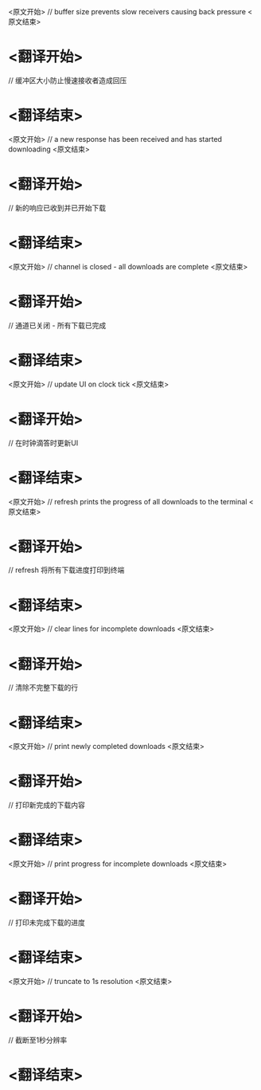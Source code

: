 
<原文开始>
	// buffer size prevents slow receivers causing back pressure
<原文结束>

# <翻译开始>
// 缓冲区大小防止慢速接收者造成回压
# <翻译结束>


<原文开始>
					// a new response has been received and has started downloading
<原文结束>

# <翻译开始>
// 新的响应已收到并已开始下载
# <翻译结束>


<原文开始>
					// channel is closed - all downloads are complete
<原文结束>

# <翻译开始>
// 通道已关闭 - 所有下载已完成
# <翻译结束>


<原文开始>
				// update UI on clock tick
<原文结束>

# <翻译开始>
// 在时钟滴答时更新UI
# <翻译结束>


<原文开始>
// refresh prints the progress of all downloads to the terminal
<原文结束>

# <翻译开始>
// refresh 将所有下载进度打印到终端
# <翻译结束>


<原文开始>
	// clear lines for incomplete downloads
<原文结束>

# <翻译开始>
// 清除不完整下载的行
# <翻译结束>


<原文开始>
	// print newly completed downloads
<原文结束>

# <翻译开始>
// 打印新完成的下载内容
# <翻译结束>


<原文开始>
	// print progress for incomplete downloads
<原文结束>

# <翻译开始>
// 打印未完成下载的进度
# <翻译结束>


<原文开始>
	// truncate to 1s resolution
<原文结束>

# <翻译开始>
// 截断至1秒分辨率
# <翻译结束>


